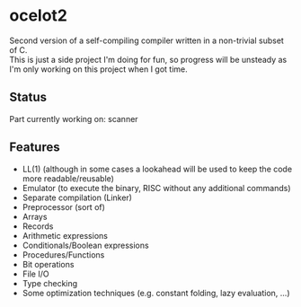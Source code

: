# ocelot2
Second version of a self-compiling compiler written in a non-trivial subset of C.  
This is just a side project I'm doing for fun, so progress will be unsteady as I'm only working on this project when I got time.

## Status
Part currently working on: scanner

## Features
* LL(1) (although in some cases a lookahead will be used to keep the code more readable/reusable)
* Emulator (to execute the binary, RISC without any additional commands)
* Separate compilation (Linker)
* Preprocessor (sort of)
* Arrays
* Records
* Arithmetic expressions
* Conditionals/Boolean expressions
* Procedures/Functions
* Bit operations
* File I/O
* Type checking
* Some optimization techniques (e.g. constant folding, lazy evaluation, ...)
